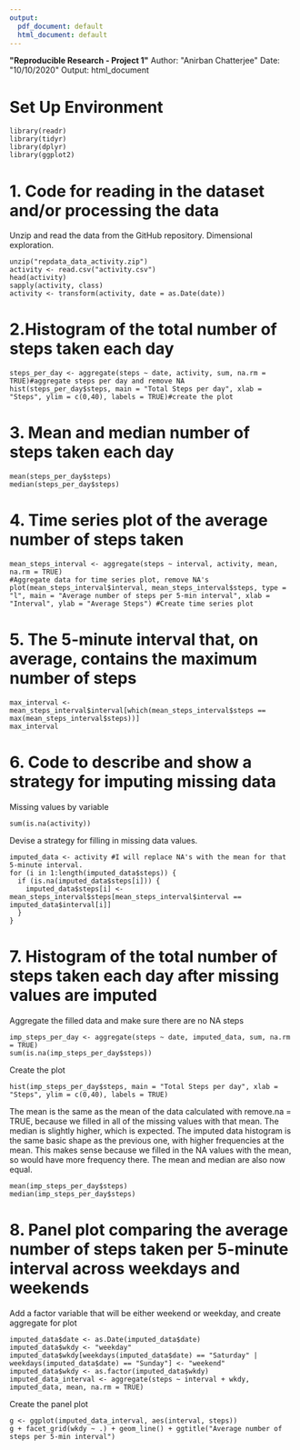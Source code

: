 ```yaml
---
output:
  pdf_document: default
  html_document: default
---
```

**"Reproducible Research - Project 1"**
Author: "Anirban Chatterjee"
Date: "10/10/2020"
Output: html_document

# Set Up Environment

```{r simulation, echo=TRUE}
library(readr)
library(tidyr)
library(dplyr)
library(ggplot2)
```

# 1. Code for reading in the dataset and/or processing the data
Unzip and read the data from the GitHub repository. Dimensional exploration.

```{r}
unzip("repdata_data_activity.zip")
activity <- read.csv("activity.csv")
head(activity)
sapply(activity, class)
activity <- transform(activity, date = as.Date(date))
```

# 2.Histogram of the total number of steps taken each day
```{r}
steps_per_day <- aggregate(steps ~ date, activity, sum, na.rm = TRUE)#aggregate steps per day and remove NA
hist(steps_per_day$steps, main = "Total Steps per day", xlab = "Steps", ylim = c(0,40), labels = TRUE)#create the plot
```

# 3. Mean and median number of steps taken each day

```{r}
mean(steps_per_day$steps)
median(steps_per_day$steps)
```
 

# 4. Time series plot of the average number of steps taken
```{r}
mean_steps_interval <- aggregate(steps ~ interval, activity, mean, na.rm = TRUE)
#Aggregate data for time series plot, remove NA's
plot(mean_steps_interval$interval, mean_steps_interval$steps, type = "l", main = "Average number of steps per 5-min interval", xlab = "Interval", ylab = "Average Steps") #Create time series plot
```


# 5. The 5-minute interval that, on average, contains the maximum number of steps
```{r}
max_interval <- mean_steps_interval$interval[which(mean_steps_interval$steps == max(mean_steps_interval$steps))]
max_interval
```

# 6. Code to describe and show a strategy for imputing missing data

Missing values by variable
```{r}
sum(is.na(activity))
```
Devise a strategy for filling in missing data values.

```{r}
imputed_data <- activity #I will replace NA's with the mean for that 5-minute interval.
for (i in 1:length(imputed_data$steps)) {
  if (is.na(imputed_data$steps[i])) {
    imputed_data$steps[i] <- mean_steps_interval$steps[mean_steps_interval$interval == imputed_data$interval[i]]
  }
}
```
# 7. Histogram of the total number of steps taken each day after missing values are imputed
Aggregate the filled data and make sure there are no NA steps
```{r}
imp_steps_per_day <- aggregate(steps ~ date, imputed_data, sum, na.rm = TRUE)
sum(is.na(imp_steps_per_day$steps))
```
Create the plot
```{r}
hist(imp_steps_per_day$steps, main = "Total Steps per day", xlab = "Steps", ylim = c(0,40), labels = TRUE)
```
The mean is the same as the mean of the data calculated with remove.na = TRUE, because we filled in all of the missing values with that mean. The median is slightly higher, which is expected. The imputed data histogram is the same basic shape as the previous one, with higher frequencies at the mean. This makes sense because we filled in the NA values with the mean, so would have more frequency there. The mean and median are also now equal.
```{r}
mean(imp_steps_per_day$steps)
median(imp_steps_per_day$steps)
```

# 8. Panel plot comparing the average number of steps taken per 5-minute interval across weekdays and weekends
Add a factor variable that will be either weekend or weekday, and create aggregate for plot
```{r}
imputed_data$date <- as.Date(imputed_data$date)
imputed_data$wkdy <- "weekday"
imputed_data$wkdy[weekdays(imputed_data$date) == "Saturday" | weekdays(imputed_data$date) == "Sunday"] <- "weekend"
imputed_data$wkdy <- as.factor(imputed_data$wkdy)
imputed_data_interval <- aggregate(steps ~ interval + wkdy, imputed_data, mean, na.rm = TRUE)
```
Create the panel plot
```{r}
g <- ggplot(imputed_data_interval, aes(interval, steps))
g + facet_grid(wkdy ~ .) + geom_line() + ggtitle("Average number of steps per 5-min interval")
```



